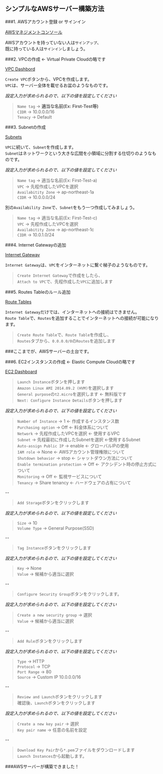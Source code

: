 シンプルなAWSサーバー構築方法
----
###1. AWSアカウント登録 or サインイン

[AWSマネジメントコンソール](http://aws.amazon.com/jp/console/)

AWSアカウントを持っていない人は`サインアップ`、  
既に持っている人は`サインイン`しましょう。

###2. VPCの作成 ← Virtual Private Cloudの略です

[VPC Dashbord](https://ap-northeast-1.console.aws.amazon.com/vpc/home?region=ap-northeast-1#)

`Create VPC`ボタンから、VPCを作成します。  
`VPC`は、サーバー全体を載せるお盆のようなものです。

*設定入力が求められるので、以下の値を設定してください*

> `Name tag` -> **適当な名前(Ex: First-Test等)**  
  `CIDR` -> 10.0.0.0/16  
  `Tenacy` -> Default  

###3. Subnetの作成

[Subnets](https://ap-northeast-1.console.aws.amazon.com/vpc/home?region=ap-northeast-1#subnets:)

`VPC`に続いて、`Subnet`を作成します。  
`Subnet`はネットワークという大きな広間を小領域に分割する仕切りのようなものです。  

*設定入力が求められるので、以下の値を設定してください*

> `Name tag` -> 適当な名前(Ex: First-Test-a)  
  `VPC` -> 先程作成したVPCを選択  
  `Availabitity Zone` -> ap-northeast-1a  
  `CIDR` -> 10.0.0.0/24  

別の`Availability Zone`で、`Subnet`をもう一つ作成してみましょう。

> `Name tag` -> 適当な名前(Ex: First-Test-c)  
  `VPC` -> 先程作成したVPCを選択  
  `Availabitity Zone` -> ap-northeast-1c  
  `CIDR` -> 10.0.1.0/24  

###4. Internet Gatewayの追加

[Internet Gateway](https://ap-northeast-1.console.aws.amazon.com/vpc/home?region=ap-northeast-1#igws:)

`Internet Gateway`は、`VPC`をインターネットに繋ぐ梯子のようなものです。

>`Create Internet Gateway`で作成をしたら、  
`Attach to VPC`で、先程作成した`VPC`に追加します

###5. Routes Tableのルール追加

[Route Tables](https://ap-northeast-1.console.aws.amazon.com/vpc/home?region=ap-northeast-1#routetables:)

`Internet Gateway`だけでは、インターネットへの接続はできません。  
`Route Table`で、`Routes`を追加することでインターネットへの接続が可能になります。

> `Create Route Table`で、`Route Table`を作成し、  
  `Routes`タブから、`0.0.0.0/0`の`Routes`を追加します

###ここまでが、AWSサーバーの土台です。

###6. EC2インスタンスの作成 ← Elastic Compute Cloudの略です

[EC2 Dashboard](https://ap-northeast-1.console.aws.amazon.com/ec2/v2/home?region=ap-northeast-1#)

> `Launch Instance`ボタンを押します  
  `Amazon Linux AMI 2014.09.2 (HVM)`を選択します  
  `General purpose`の`t2.micro`を選択します ← 無料版です  
  `Next: Configure Instance Details`ボタンを押します

*設定入力が求められるので、以下の値を設定してください*

> `Number of Instance` -> 1 ← 作成するインスタンス数  
  `Purchasing option` -> Off ← 料金体系について  
  `Network` -> 先程作成したVPCを選択 ← 使用するVPC  
  `Subnet` -> 先程最初に作成したSubnetを選択 ←使用するSubnet  
  `Auto-assign Public IP` -> enable ← グローバルIPの使用  
  `IAM role` -> None ← AWSアカウント管理権限について  
  `Shutdown behavior` -> stop ← シャットダウン方法について  
  `Enable termination protection` -> Off ← アクシデント時の停止方式について  
  `Monitoring` -> Off ← 監視サービスについて  
  `Tenancy` -> Share tenancy ← ハードウェアの占有について  

--
 > `Add Storage`ボタンをクリックします 

*設定入力が求められるので、以下の値を設定してください*

> `Size` -> 10  
  `Volume Type` -> General Purpose(SSD)

--
 > `Tag Instance`ボタンをクリックします 

*設定入力が求められるので、以下の値を設定してください*

> `Key` -> None  
  `Value` -> 候補から適当に選択

--
 > `Configure Security Group`ボタンをクリックします。 

*設定入力が求められるので、以下の値を設定してください*

> `Create a new security group` -> 選択  
  `Value` -> 候補から適当に選択  

--
> `Add Rule`ボタンをクリックします

*設定入力が求められるので、以下の値を設定してください*

> `Type` -> HTTP  
  `Protocol` -> TCP  
  `Port Range` -> 80  
  `Source` -> Custom IP 10.0.0.0/16  

--
> `Review and Launch`ボタンをクリックします  
  確認後、`Launch`ボタンをクリックします

*設定入力が求められるので、以下の値を設定してください*

> `Create a new key pair` -> 選択  
  `Key pair name` -> 任意の名前を設定  

--
>`Download Key Pair`から`*.pem`ファイルをダウンロードします  
`Launch Instances`から起動します。

###AWSサーバーが構築できました！
